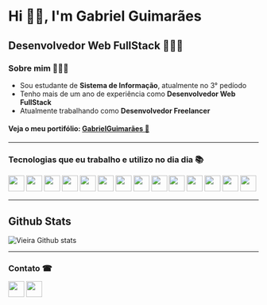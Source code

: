 # Hi 👋🏻, I'm Gabriel Guimarães
## Desenvolvedor Web FullStack 👨🏻‍💻

### Sobre mim 🧔🏻‍♂️

- Sou estudante de **Sistema de Informação**, atualmente no 3° pedíodo
- Tenho mais de um ano de experiência como **Desenvolvedor Web FullStack**
- Atualmente trabalhando como **Desenvolvedor Freelancer**

#### Veja o meu portifólio: [GabrielGuimarães 👀](https://gabrielguimaraes.tech/)
<hr/>

### Tecnologias que eu trabalho e utilizo no dia dia 📚
<div style = "display: inline_block">
 <img src="https://cdn.jsdelivr.net/gh/devicons/devicon@latest/icons/html5/html5-plain.svg" style = "width: 32px; height: 32px"/> 
 <img src="https://cdn.jsdelivr.net/gh/devicons/devicon@latest/icons/css3/css3-plain.svg" style = "width: 32px; height: 32px" />
 <img src="https://cdn.jsdelivr.net/gh/devicons/devicon@latest/icons/sass/sass-original.svg" style = "width: 32px; height: 32px"/> 
 <img src="https://cdn.jsdelivr.net/gh/devicons/devicon@latest/icons/bootstrap/bootstrap-original.svg" style = "width: 32px; height: 32px" />
 <img src="https://cdn.jsdelivr.net/gh/devicons/devicon@latest/icons/javascript/javascript-plain.svg" style = "width: 32px; height: 32px" />
 <img src="https://cdn.jsdelivr.net/gh/devicons/devicon@latest/icons/vuejs/vuejs-original.svg" style = "width: 32px; height: 32px" />
 <img src="https://cdn.jsdelivr.net/gh/devicons/devicon@latest/icons/nodejs/nodejs-plain-wordmark.svg" style = "width: 32px; height: 32px" />
 <img src="https://cdn.jsdelivr.net/gh/devicons/devicon@latest/icons/postgresql/postgresql-original.svg" style = "width: 32px; height: 32px" />
 <img src="https://cdn.jsdelivr.net/gh/devicons/devicon@latest/icons/mongodb/mongodb-original.svg" style = "width: 32px; height: 32px" />
 <img src="https://cdn.jsdelivr.net/gh/devicons/devicon@latest/icons/typescript/typescript-plain.svg" style = "width: 32px; height: 32px" />
 <img src="https://cdn.jsdelivr.net/gh/devicons/devicon@latest/icons/git/git-original.svg" style = "width: 32px; height: 32px" />
 <img src="https://cdn.jsdelivr.net/gh/devicons/devicon@latest/icons/electron/electron-original.svg" style = "width: 32px; height: 32px" />
 <img src="https://cdn.jsdelivr.net/gh/devicons/devicon@latest/icons/heroku/heroku-original.svg" style = "width: 32px; height: 32px" />
 <img src="https://cdn.jsdelivr.net/gh/devicons/devicon@latest/icons/insomnia/insomnia-original.svg" style = "width: 32px; height: 32px" />      
</div>

<hr/>

## Github Stats

![Vieira Github stats](https://github-readme-stats.vercel.app/api?username=theVieira&show_icons=true&theme=dracula)
          
<hr/>

### Contato ☎
  
[<img src="https://cdn.jsdelivr.net/gh/devicons/devicon@latest/icons/linkedin/linkedin-original.svg" style = "width: 32px; height: 32px; display: inline"/>](https://www.linkedin.com/in/gabrielvieira02/)
[<img src="https://github.com/theVieira/theVieira/assets/81887814/c6ef8873-e5f8-4eff-be5e-219e0a7ed6de" style = "width: 32px; display: inline">](gabrielvieiraguimaraes4@gmail.com)
